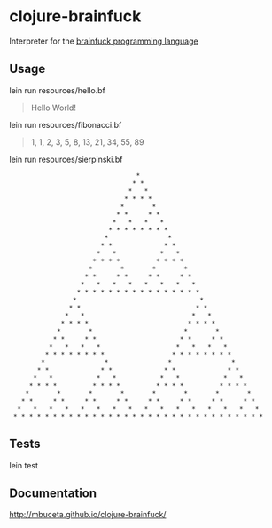 # clojure-brainfuck

Interpreter for the
[brainfuck programming language](http://www.muppetlabs.com/~breadbox/bf/)

## Usage

lein run resources/hello.bf
> Hello World!

lein run resources/fibonacci.bf
> 1, 1, 2, 3, 5, 8, 13, 21, 34, 55, 89

lein run resources/sierpinski.bf
>
                                    *    
                                   * *    
                                  *   *    
                                 * * * *    
                                *       *    
                               * *     * *    
                              *   *   *   *    
                             * * * * * * * *    
                            *               *    
                           * *             * *    
                          *   *           *   *    
                         * * * *         * * * *    
                        *       *       *       *    
                       * *     * *     * *     * *    
                      *   *   *   *   *   *   *   *    
                     * * * * * * * * * * * * * * * *    
                    *                               *    
                   * *                             * *    
                  *   *                           *   *    
                 * * * *                         * * * *    
                *       *                       *       *    
               * *     * *                     * *     * *    
              *   *   *   *                   *   *   *   *    
             * * * * * * * *                 * * * * * * * *    
            *               *               *               *    
           * *             * *             * *             * *    
          *   *           *   *           *   *           *   *    
         * * * *         * * * *         * * * *         * * * *    
        *       *       *       *       *       *       *       *    
       * *     * *     * *     * *     * *     * *     * *     * *    
      *   *   *   *   *   *   *   *   *   *   *   *   *   *   *   *    
     * * * * * * * * * * * * * * * * * * * * * * * * * * * * * * * *    

## Tests

lein test

## Documentation
http://mbuceta.github.io/clojure-brainfuck/
